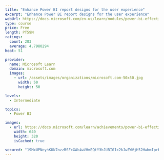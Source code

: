 ```yaml
---
title: "Enhance Power BI report designs for the user experience"
excerpt: "Enhance Power BI report designs for the user experience"
webUrl: https://docs.microsoft.com/en-us/learn/modules/power-bi-effective-user-experience/
type: course
price: Free
length: PT59M
ratings:
  count: 203
  average: 4.7980294
heat: 51

provider:
  name: Microsoft Learn
  domain: microsoft.com
  images:
    - url: /assets/images/organizations/microsoft.com-50x50.jpg
      width: 50
      height: 50

levels:
  - Intermediate

topics:
  - Power BI

images:
  - url: https://docs.microsoft.com/learn/achievements/power-bi-effective-user-experience-social.png
    width: 640
    height: 320
    isCached: true

secured: "19MxUPNeyhKUN7nzzRSFcXAb4wVHmEQtY3hJUBI0Ic2kJwZWVjH52HwbmIprHXbSV92wdeLBNJdtBLe7+1+XMBRlnBFhoPd9bmZD3i2SBJ3uYcXy5mTHmK4jgflVzeeg9ptQ/3XnbV362XgPXppzb/PoUUAwzln5A1wbSl5fhWSdVMgOAP+n4yDhDoH9SMkY0OVj9SfHDzte5AaDDdYxm0kQ6ictZgXMMN53zVp1QqszxjTX2u9X8y1Q2HRAmYFnDFGYmGaESbLP4QzJVk0LEh5gL/Vaom/Ao3d6w8e3PWu0QYox3z9g5nxcZXleWlXHPlgcpopABoS6rRFK6xu5NZOM1M1PnvXeTGrdo+qKFAd1GdahfbPunPqZn1MH2fphUV0d3Jl0aJts1Kfh8wLTdktCJu/+Fo4eLudgWGLyA0Y=;0Q3PliEr173/Y3/Y54zt7A=="
---
```


